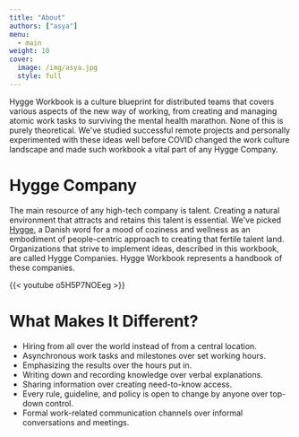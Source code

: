 ```yaml
---
title: "About"
authors: ["asya"]
menu:
  - main
weight: 10
cover:
  image: /img/asya.jpg
  style: full
---
```


Hygge Workbook is a culture blueprint for distributed teams that covers various aspects of the new way of working, from creating and managing atomic work tasks to surviving the mental health marathon. None of this is purely theoretical. We've studied successful remote projects and personally experimented with these ideas well before COVID changed the work culture landscape and made such workbook a vital part of any Hygge Company.

# Hygge Company

The main resource of any high-tech company is talent. Creating a natural environment that attracts and retains this talent is essential. We've picked [Hygge](https://www.visitdenmark.com/denmark/highlights/hygge/what-hygge), a Danish word for a mood of coziness and wellness as an embodiment of people-centric approach to creating that fertile talent land. Organizations that strive to implement ideas, described in this workbook, are called Hygge Companies. Hygge Workbook represents a handbook of these companies.

{{< youtube o5H5P7NOEeg >}}

# What Makes It Different?

- Hiring from all over the world instead of from a central location.
- Asynchronous work tasks and milestones over set working hours.
- Emphasizing the results over the hours put in.
- Writing down and recording knowledge over verbal explanations.
- Sharing information over creating need-to-know access.
- Every rule, guideline, and policy is open to change by anyone over top-down control.
- Formal work-related communication channels over informal conversations and meetings.
